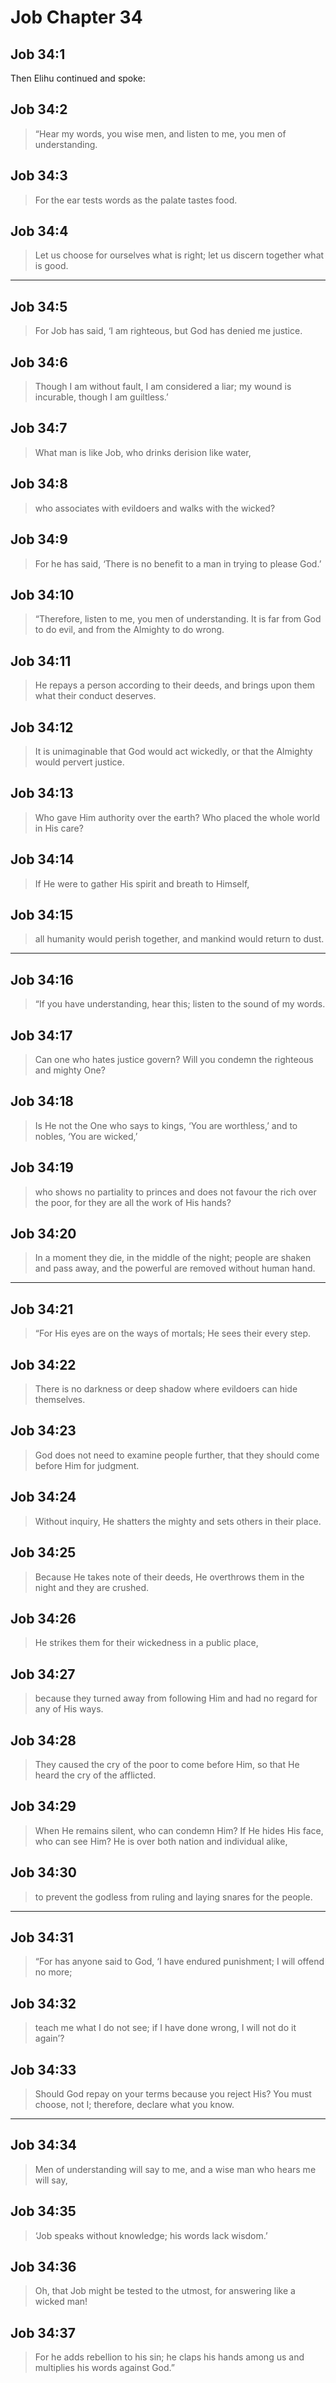 # Job Chapter 34

## Job 34:1

Then Elihu continued and spoke:

## Job 34:2

> “Hear my words, you wise men,
> and listen to me, you men of understanding.

## Job 34:3

> For the ear tests words
> as the palate tastes food.

## Job 34:4

> Let us choose for ourselves what is right;
> let us discern together what is good.

---

## Job 34:5

> For Job has said, ‘I am righteous,
> but God has denied me justice.

## Job 34:6

> Though I am without fault, I am considered a liar;
> my wound is incurable, though I am guiltless.’

## Job 34:7

> What man is like Job,
> who drinks derision like water,

## Job 34:8

> who associates with evildoers
> and walks with the wicked?

## Job 34:9

> For he has said, ‘There is no benefit to a man
> in trying to please God.’

## Job 34:10

> “Therefore, listen to me, you men of understanding.
> It is far from God to do evil,
> and from the Almighty to do wrong.

## Job 34:11

> He repays a person according to their deeds,
> and brings upon them what their conduct deserves.

## Job 34:12

> It is unimaginable that God would act wickedly,
> or that the Almighty would pervert justice.

## Job 34:13

> Who gave Him authority over the earth?
> Who placed the whole world in His care?

## Job 34:14

> If He were to gather His spirit
> and breath to Himself,

## Job 34:15

> all humanity would perish together,
> and mankind would return to dust.

---

## Job 34:16

> “If you have understanding, hear this;
> listen to the sound of my words.

## Job 34:17

> Can one who hates justice govern?
> Will you condemn the righteous and mighty One?

## Job 34:18

> Is He not the One who says to kings, ‘You are worthless,’
> and to nobles, ‘You are wicked,’

## Job 34:19

> who shows no partiality to princes
> and does not favour the rich over the poor,
> for they are all the work of His hands?

## Job 34:20

> In a moment they die,
> in the middle of the night; people are shaken and pass away,
> and the powerful are removed without human hand.

---

## Job 34:21

> “For His eyes are on the ways of mortals;
> He sees their every step.

## Job 34:22

> There is no darkness or deep shadow
> where evildoers can hide themselves.

## Job 34:23

> God does not need to examine people further,
> that they should come before Him for judgment.

## Job 34:24

> Without inquiry, He shatters the mighty
> and sets others in their place.

## Job 34:25

> Because He takes note of their deeds,
> He overthrows them in the night and they are crushed.

## Job 34:26

> He strikes them for their wickedness
> in a public place,

## Job 34:27

> because they turned away from following Him
> and had no regard for any of His ways.

## Job 34:28

> They caused the cry of the poor to come before Him,
> so that He heard the cry of the afflicted.

## Job 34:29

> When He remains silent, who can condemn Him?
> If He hides His face, who can see Him?
> He is over both nation and individual alike,

## Job 34:30

> to prevent the godless from ruling
> and laying snares for the people.

---

## Job 34:31

> “For has anyone said to God,
> ‘I have endured punishment; I will offend no more;

## Job 34:32

> teach me what I do not see;
> if I have done wrong, I will not do it again’?

## Job 34:33

> Should God repay on your terms because you reject His?
> You must choose, not I;
> therefore, declare what you know.

---

## Job 34:34

> Men of understanding will say to me,
> and a wise man who hears me will say,

## Job 34:35

> ‘Job speaks without knowledge;
> his words lack wisdom.’

## Job 34:36

> Oh, that Job might be tested to the utmost,
> for answering like a wicked man!

## Job 34:37

> For he adds rebellion to his sin;
> he claps his hands among us
> and multiplies his words against God.”

